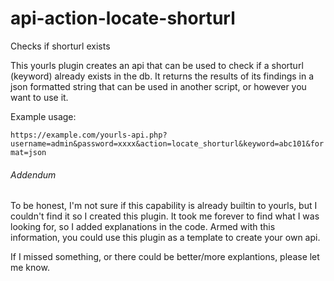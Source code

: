 # api-action-locate-shorturl
Checks if shorturl exists

This yourls plugin creates an api that can be used to check if a shorturl (keyword) already exists in the db.  It returns the results of its findings in a json formatted string that can be used in another script, or however you want to use it.

Example usage:

`https://example.com/yourls-api.php?username=admin&password=xxxx&action=locate_shorturl&keyword=abc101&format=json`

###### Addendum

To be honest, I'm not sure if this capability is already builtin to yourls, but I couldn't find it so I created this plugin.  It took me forever to find what I was looking for, so I added explanations in the code.  Armed with this information, you could use this plugin as a template to create your own api.

If I missed something, or there could be better/more explantions, please let me know.
